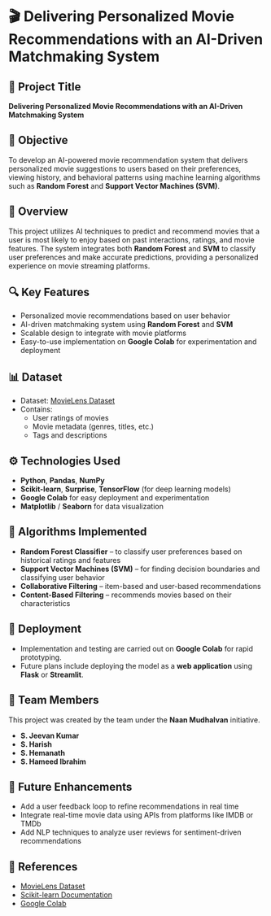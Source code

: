 
# 🎬 Delivering Personalized Movie Recommendations with an AI-Driven Matchmaking System

## 📌 Project Title
**Delivering Personalized Movie Recommendations with an AI-Driven Matchmaking System**

## 🎯 Objective
To develop an AI-powered movie recommendation system that delivers personalized movie suggestions to users based on their preferences, viewing history, and behavioral patterns using machine learning algorithms such as **Random Forest** and **Support Vector Machines (SVM)**.

## 🧠 Overview
This project utilizes AI techniques to predict and recommend movies that a user is most likely to enjoy based on past interactions, ratings, and movie features. The system integrates both **Random Forest** and **SVM** to classify user preferences and make accurate predictions, providing a personalized experience on movie streaming platforms.

## 🔍 Key Features
- Personalized movie recommendations based on user behavior
- AI-driven matchmaking system using **Random Forest** and **SVM**
- Scalable design to integrate with movie platforms
- Easy-to-use implementation on **Google Colab** for experimentation and deployment

## 📊 Dataset
- Dataset: [MovieLens Dataset](https://grouplens.org/datasets/movielens/)
- Contains:
  - User ratings of movies
  - Movie metadata (genres, titles, etc.)
  - Tags and descriptions

## ⚙️ Technologies Used
- **Python**, **Pandas**, **NumPy**
- **Scikit-learn**, **Surprise**, **TensorFlow** (for deep learning models)
- **Google Colab** for easy deployment and experimentation
- **Matplotlib** / **Seaborn** for data visualization

## 🤖 Algorithms Implemented
- **Random Forest Classifier** – to classify user preferences based on historical ratings and features
- **Support Vector Machines (SVM)** – for finding decision boundaries and classifying user behavior
- **Collaborative Filtering** – item-based and user-based recommendations
- **Content-Based Filtering** – recommends movies based on their characteristics

## 🚀 Deployment
- Implementation and testing are carried out on **Google Colab** for rapid prototyping.
- Future plans include deploying the model as a **web application** using **Flask** or **Streamlit**.

## 👥 Team Members
This project was created by the team under the **Naan Mudhalvan** initiative.

- **S. Jeevan Kumar**
- **S. Harish**
- **S. Hemanath**
- **S. Hameed Ibrahim**

## 📌 Future Enhancements
- Add a user feedback loop to refine recommendations in real time
- Integrate real-time movie data using APIs from platforms like IMDB or TMDb
- Add NLP techniques to analyze user reviews for sentiment-driven recommendations

## 📎 References
- [MovieLens Dataset](https://grouplens.org/datasets/movielens/)
- [Scikit-learn Documentation](https://scikit-learn.org/)
- [Google Colab](https://colab.research.google.com/)
